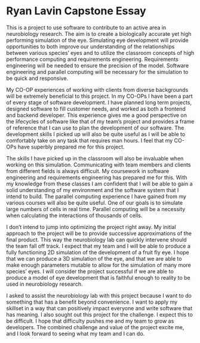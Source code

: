 
# Ryan Lavin Capstone Essay

This is a project to use software to contribute to an active area in neurobiology research. The aim is to create a biologically accurate yet high performing simulation of the eye.  Simulating eye development will provide opportunities to both improve our understanding of the relationships between various species’ eyes and to utilize the classroom concepts of high performance computing and requirements engineering. Requirements engineering will be needed to ensure the precision of the model. Software engineering and parallel computing will be necessary for the simulation to be quick and responsive.

My CO-OP experiences of working with clients from diverse backgrounds will be extremely beneficial to this project. In my CO-OPs I have been a part of every stage of software development. I have planned long term projects, designed software to fill customer needs, and worked as both a frontend and backend developer. This experience gives me a good perspective on the lifecycles of software like that of my team’s project and provides a frame of reference that I can use to plan the development of our software. The development skills I picked up will also be quite useful as I will be able to comfortably take on any task that requires man hours. I feel that my CO-OPs have superbly prepared me for this project.

The skills I have picked up in the classroom will also be invaluable when working on this simulation. Communicating with team members and clients from different fields is always difficult. My coursework in software engineering and requirements engineering has prepared me for this. With my knowledge from these classes I am confident that I will be able to gain a solid understanding of my environment and the software system that I intend to build. The parallel computing experience I have gained from my various courses will also be quite useful. One of our goals is to simulate large numbers of cells in real time. Parallel computing will be a necessity when calculating the interactions of thousands of cells.

I don’t intend to jump into optimizing the project right away. My initial approach to the project will be to provide successive approximations of the final product. This way the neurobiology lab can quickly intervene should the team fall off track. I expect that my team and I will be able to produce a fully functioning 2D simulation of the development of a fruit fly eye. I hope that we can produce a 3D simulation of the eye, and that we are able to make enough parameters mutable to allow for the simulation of many more species’ eyes. I will consider the project successful if we are able to produce a model of eye development that is faithful enough to reality to be used in neurobiology research.

I asked to assist the neurobiology lab with this project because I want to do something that has a benefit beyond convenience. I want to apply my skillset in a way that can positively impact everyone and write software that has meaning. I also sought out this project for the challenge. I expect this to be difficult. I hope that difficulty pushes me and my team to grow as developers. The combined challenge and value of the project excite me, and I look forward to seeing what my team and I can do.
